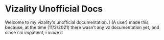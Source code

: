 # Vizality Unofficial Docs
Welcome to my vizality's unofficial documentation. I (A user) made this because, at the time (11/3/2021) there wasn't any vz documentation yet, and since i'm impatient, i made it